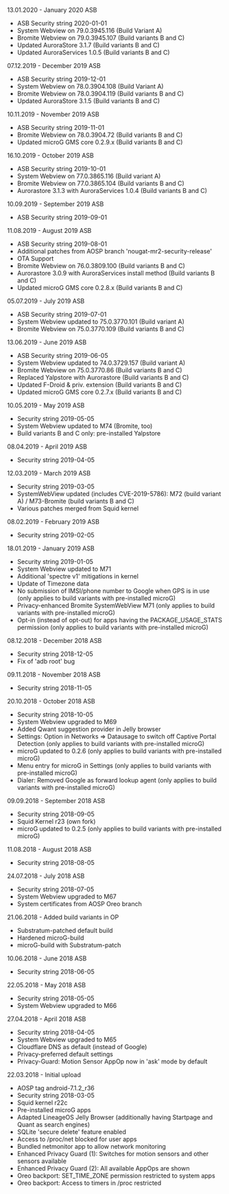 13.01.2020 - January 2020 ASB

- ASB Security string 2020-01-01
- System Webview on 79.0.3945.116 (Build Variant A)
- Bromite Webview on 79.0.3945.107 (Build variants B and C)
- Updated AuroraStore 3.1.7 (Build variants B and C)
- Updated AuroraServices 1.0.5 (Build variants B and C)


07.12.2019 - December 2019 ASB

- ASB Security string 2019-12-01
- System Webview on 78.0.3904.108 (Build Variant A)
- Bromite Webview on 78.0.3904.119 (Build variants B and C)
- Updated AuroraStore 3.1.5 (Build variants B and C)


10.11.2019 - November 2019 ASB

- ASB Security string 2019-11-01
- Bromite Webview on 78.0.3904.72 (Build variants B and C)
- Updated microG GMS core 0.2.9.x (Build variants B and C)


16.10.2019 - October 2019 ASB

- ASB Security string 2019-10-01
- System Webview on 77.0.3865.116 (Build variant A)
- Bromite Webview on 77.0.3865.104 (Build variants B and C)
- Aurorastore 3.1.3 with AuroraServices 1.0.4 (Build variants B and C)


10.09.2019 - September 2019 ASB

- ASB Security string 2019-09-01


11.08.2019 - August 2019 ASB

- ASB Security string 2019-08-01
- Additional patches from AOSP branch 'nougat-mr2-security-release'
- OTA Support
- Bromite Webview on 76.0.3809.100 (Build variants B and C)
- Aurorastore 3.0.9 with AuroraServices install method (Build variants B and C)
- Updated microG GMS core 0.2.8.x (Build variants B and C)


05.07.2019 - July 2019 ASB

- ASB Security string 2019-07-01
- System Webview updated to 75.0.3770.101 (Build variant A)
- Bromite Webview on 75.0.3770.109 (Build variants B and C)


13.06.2019 - June 2019 ASB

- ASB Security string 2019-06-05
- System Webview updated to 74.0.3729.157 (Build variant A)
- Bromite Webview on 75.0.3770.86 (Build variants B and C)
- Replaced Yalpstore with Aurorastore (Build variants B and C)
- Updated F-Droid & priv. extension (Build variants B and C)
- Updated microG GMS core 0.2.7.x (Build variants B and C)


10.05.2019 - May 2019 ASB

- Security string 2019-05-05
- System Webview updated to M74 (Bromite, too)
- Build variants B and C only: pre-installed Yalpstore


08.04.2019 - April 2019 ASB

- Security string 2019-04-05


12.03.2019 - March 2019 ASB

- Security string 2019-03-05
- SystemWebView updated (includes CVE-2019-5786): M72 (build variant A) / M73-Bromite (build variants B and C)
- Various patches merged from Squid kernel



08.02.2019 - February 2019 ASB

- Security string 2019-02-05



18.01.2019 - January 2019 ASB

- Security string 2019-01-05
- System Webview updated to M71
- Additional 'spectre v1' mitigations in kernel
- Update of Timezone data
- No submission of IMSI/phone number to Google when GPS is in use (only applies to build variants with pre-installed microG)
- Privacy-enhanced Bromite SystemWebView M71 (only applies to build variants with pre-installed microG)
- Opt-in (instead of opt-out) for apps having the PACKAGE_USAGE_STATS permission (only applies to build variants with pre-installed microG)



08.12.2018 - December 2018 ASB

- Security string 2018-12-05
- Fix of 'adb root' bug



09.11.2018 - November 2018 ASB

- Security string 2018-11-05



20.10.2018 - October 2018 ASB

- Security string 2018-10-05
- System Webview upgraded to M69
- Added Qwant suggestion provider in Jelly browser
- Settings: Option in Networks => Datausage to switch off Captive Portal Detection (only applies to build variants with pre-installed microG)
- microG updated to 0.2.6 (only applies to build variants with pre-installed microG)
- Menu entry for microG in Settings (only applies to build variants with pre-installed microG)
- Dialer: Removed Google as forward lookup agent (only applies to build variants with pre-installed microG)



09.09.2018 - September 2018 ASB

- Security string 2018-09-05
- Squid Kernel r23 (own fork)
- microG updated to 0.2.5 (only applies to build variants with pre-installed microG)



11.08.2018 - August 2018 ASB

- Security string 2018-08-05



24.07.2018 - July 2018 ASB

- Security string 2018-07-05
- System Webview upgraded to M67
- System certificates from AOSP Oreo branch



21.06.2018 - Added build variants in OP

- Substratum-patched default build
- Hardened microG-build
- microG-build with Substratum-patch



10.06.2018 - June 2018 ASB

- Security string 2018-06-05


22.05.2018 - May 2018 ASB

- Security string 2018-05-05
- System Webview upgraded to M66


27.04.2018 - April 2018 ASB

- Security string 2018-04-05
- System Webview upgraded to M65
- Cloudflare DNS as default (instead of Google)
- Privacy-preferred default settings
- Privacy-Guard: Motion Sensor AppOp now in 'ask' mode by default


22.03.2018 - Initial upload

- AOSP tag android-7.1.2_r36
- Security string 2018-03-05
- Squid kernel r22c
- Pre-installed microG apps
- Adapted LineageOS Jelly Browser (additionally having Startpage and Quant as search engines)
- SQLite 'secure delete' feature enabled
- Access to /proc/net blocked for user apps
- Bundled netmonitor app to allow network monitoring
- Enhanced Privacy Guard (1): Switches for motion sensors and other sensors available
- Enhanced Privacy Guard (2): All available AppOps are shown
- Oreo backport: SET_TIME_ZONE permission restricted to system apps
- Oreo backport: Access to timers in /proc restricted

